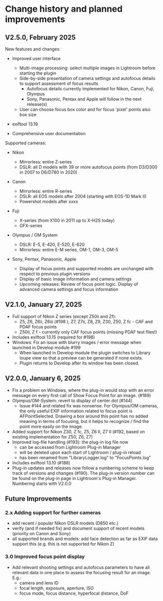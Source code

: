Change history and planned improvements
=======

## V2.5.0, February 2025
New features and changes:
 
* Improved user interface
  * Multi-image processing: select multiple images in Lightroom before starting the plugin
  * Side-by-side presentation of camera settings and autofocus details to support assessment of focus results
    * Autofocus details currently implemented for Nikon, Canon, Fuji, Olympus
    * Sony, Panasonic, Pentax and Apple will follow in the next release(s) 
  * User can choose focus box color and for focus 'pixel' points also box size
  

* exiftool 13.19
 

* Comprehensive user documentation


Supported cameras:

* Nikon
  * Mirrorless: entire Z-series
  * DSLR: all D models with 39 or more autofocus points (from D3/D300 in 2007 to D6/D780 in 2020)

  
* Canon
  * Mirrorless: entire R-series
  * DSLR: all EOS models after 2004 (starting with EOS-1D Mark II)
  * Powershot models after xxxx

 
* Fuji
  * X-series (from X100 in 2011 up to X-H2S today)
  * GFX-series


* Olympus / OM System
  * DSLR: E-5, E-420, E-520, E-620
  * Mirrorless: entire E-M series, OM-1, OM-3, OM-5
  

* Sony, Pentax, Panasonic, Apple 
  * Display of focus points and supported models are unchanged with respect to previous plugin versions
  * Display of basic image information and camera settings
  * Upcoming releases: Review of focus point logic. Display of advanced camera settings and focus information 


## V2.1.0, January 27, 2025
* Full support of Nikon Z series (except Z50ii and Zf):
  * Z5, Z6, Z6ii, Z6iii (#198 ), Z7, Z7ii, Z8, Z9, Z30, Z50, Z fc - CAF and PDAF focus points
  * Z50ii, Z f - currently only CAF focus points (missing PDAF test files!)
* Includes exiftool 13.15 (required for #198)
* Windows: Fix an issue with blurry images / error message when launched in Develop module #199
  - When launched in Develop module the plugin switches to Library loupe view so that a preview can be generated if none exists. 
  - Plugin returns to Develop after its window has been closed.


## V2.0.0, January 6, 2025
* Fix a problem on Windows, where the plug-in would stop with an error message on every first call of Show Focus Point for an image. (#189)
* Olympus/OM-System: revert to display of center dot (#144) 
  * Issue #144 and related fix was nonsense. For Olympus/OM cameras, the only useful EXIF information related to focus point is AFPointSelected. Drawing a box around this point has no added meaning in terms of focusing, but it helps to recognize / find the point more easily on the image.
* Added support for Nikon Z30, Z fc, Z5, Z6 II, Z7 II (#192, based on existing  implementation for Z50, Z6, Z7)
* Improved log-file handling (#193): the plug-in log file now  
  * can be accessed from Lightroom Plug-in Manager 
  * will be deleted upon each start of Lightroom / plug-in reload
  * has been renamed from "LibraryLogger.log" to "FocusPoints.log" 
* Includes exiftool 13.10 (#188)
* Plug-in updates and releases now follow a numbering scheme to keep track of versions and changes (#190). The plug-in version number can be found on the plug-in page in Lightroom's Plug-in Manager. Numbering starts with V2.0.0


Future Improvements
--------

### 2.x Adding support for further cameras

* add recent / popular Nikon DSLR models (D850 etc.)
* verify (and if needed fix) and document support of recent models (priority on Canon and Sony)
* all supported brands and models: add face detection as far as EXIF data support this (e.g. this is not supported for Nikon Z)
   
### 3.0 Improved focus point display
* Add relevant shooting settings and autofocus parameters to have all relevant data in one place to assess the focusing result for an image. E.g.:
  * camera and lens ID
  * focal length, exposure, aperture, ISO
  * focus mode, focus distance, hyperfocal distance, DoF
  
